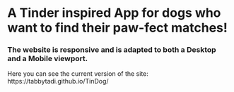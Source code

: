 # A Tinder inspired App for dogs who want to find their paw-fect matches!

<h3>
  The website is responsive and is adapted to both a Desktop and a Mobile viewport.
</h3>
  Here you can see the current version of the site: https://tabbytadi.github.io/TinDog/
